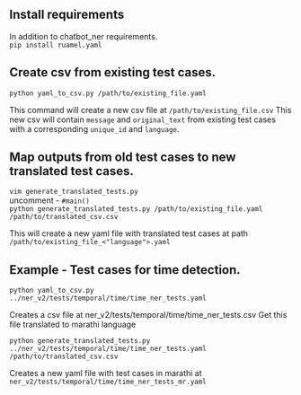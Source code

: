 ## Install requirements
In addition to chatbot_ner requirements.  
`pip install ruamel.yaml`

## Create csv from existing test cases.
`python yaml_to_csv.py /path/to/existing_file.yaml`

This command will create a new csv file at `/path/to/existing_file.csv`
This new csv will contain `message` and `original_text` from existing test cases with a corresponding `unique_id` and `language`.

## Map outputs from old test cases to new translated test cases.
`vim generate_translated_tests.py`  
uncomment -  `#main()`   
`python generate_translated_tests.py /path/to/existing_file.yaml /path/to/translated_csv.csv `

This will create a new yaml file with translated test cases at path `/path/to/existing_file_<"language">.yaml`

## Example -  Test cases for time detection.

`python yaml_to_csv.py ../ner_v2/tests/temporal/time/time_ner_tests.yaml`

Creates a csv file at ner_v2/tests/temporal/time/time_ner_tests.csv
Get this file translated to marathi language

`python generate_translated_tests.py ../ner_v2/tests/temporal/time/time_ner_tests.yaml /path/to/translated_csv.csv`

Creates a new yaml file with test cases in marathi at `ner_v2/tests/temporal/time/time_ner_tests_mr.yaml`
